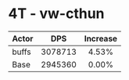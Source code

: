 # 4T - vw-cthun
| Actor | DPS | Increase |
|---|:---:|:---:|
|buffs|3078713|4.53%|
|Base|2945360|0.00%|
